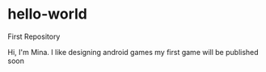 # hello-world
First Repository

Hi,
I'm Mina.
I like designing android games 
my first game will be published soon
